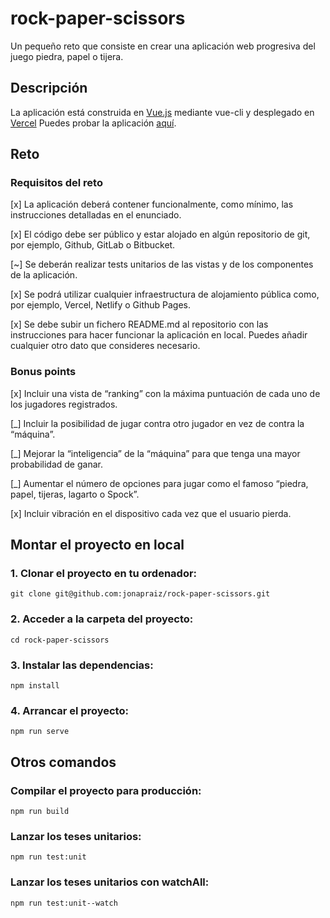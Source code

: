 # rock-paper-scissors

Un pequeño reto que consiste en crear una aplicación web progresiva del juego piedra, papel o tijera.

## Descripción
La aplicación está construida en [Vue.js](https://vuejs.org/) mediante vue-cli y desplegado en [Vercel](https://vercel.com/)
Puedes probar la aplicación [aquí](https://rock-paper-scissors-jonapraiz.vercel.app/).

## Reto
### Requisitos del reto
[x] La aplicación deberá contener funcionalmente, como mínimo, las instrucciones detalladas en el enunciado.

[x] El código debe ser público y estar alojado en algún repositorio de git, por ejemplo, Github, GitLab o Bitbucket.

[~] Se deberán realizar tests unitarios de las vistas y de los componentes de la aplicación.

[x] Se podrá utilizar cualquier infraestructura de alojamiento pública como, por ejemplo, Vercel, Netlify o Github Pages.

[x] Se debe subir un fichero README.md al repositorio con las instrucciones para hacer funcionar la aplicación en local. Puedes añadir cualquier otro dato que consideres necesario.

### Bonus points
[x] Incluir una vista de “ranking” con la máxima puntuación de cada uno de los jugadores registrados.

[_] Incluir la posibilidad de jugar contra otro jugador en vez de contra la “máquina”.

[_] Mejorar la “inteligencia” de la “máquina” para que tenga una mayor probabilidad de ganar.

[_] Aumentar el número de opciones para jugar como el famoso “piedra, papel, tijeras, lagarto o Spock”.

[x] Incluir vibración en el dispositivo cada vez que el usuario pierda.

## Montar el proyecto en local

### 1. Clonar el proyecto en tu ordenador:
```
git clone git@github.com:jonapraiz/rock-paper-scissors.git
```

### 2. Acceder a la carpeta del proyecto:
```
cd rock-paper-scissors
```

### 3. Instalar las dependencias:
```
npm install
```

### 4. Arrancar el proyecto:
```
npm run serve
```

## Otros comandos

### Compilar el proyecto para producción:
```
npm run build
```

### Lanzar los teses unitarios:
```
npm run test:unit
```

### Lanzar los teses unitarios con watchAll:
```
npm run test:unit--watch
```
